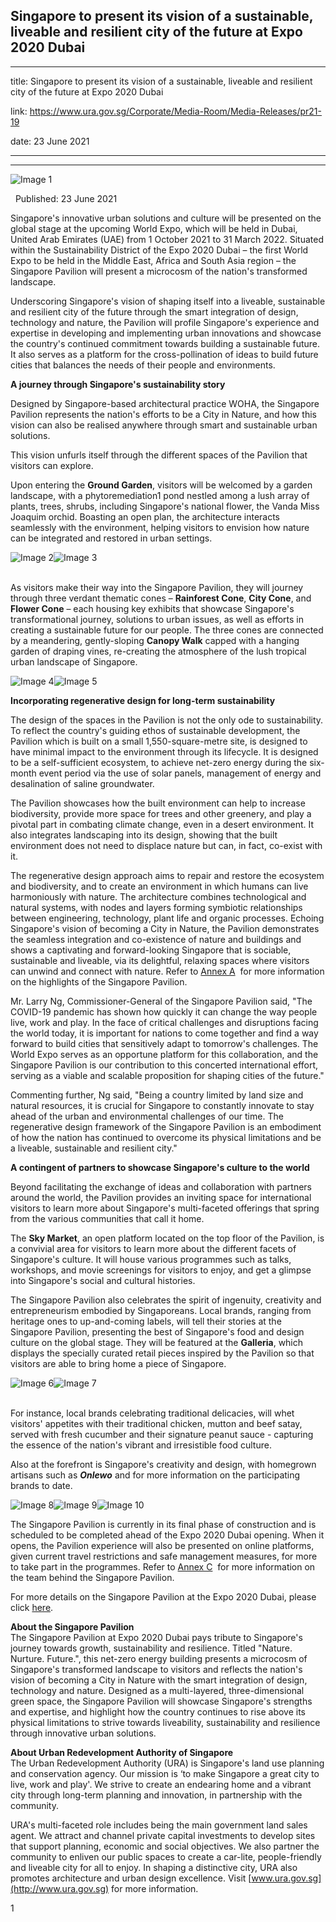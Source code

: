 ## Singapore to present its vision of a sustainable, liveable and resilient city of the future at Expo 2020 Dubai
---
title: Singapore to present its vision of a sustainable, liveable and resilient city of the future at Expo 2020 Dubai

link: https://www.ura.gov.sg/Corporate/Media-Room/Media-Releases/pr21-19

date: 23 June 2021

---

--------------------------------------------------------------------------------------------------------------

![Image 1](https://www.ura.gov.sg/-/media/Corporate/Media-Room/2021/Jun/pr21-19img10.jpg?h=547&w=566)

  Published: 23 June 2021

Singapore's innovative urban solutions and culture will be presented on the global stage at the upcoming World Expo, which will be held in Dubai, United Arab Emirates (UAE) from 1 October 2021 to 31 March 2022. Situated within the Sustainability District of the Expo 2020 Dubai – the first World Expo to be held in the Middle East, Africa and South Asia region – the Singapore Pavilion will present a microcosm of the nation's transformed landscape.

Underscoring Singapore's vision of shaping itself into a liveable, sustainable and resilient city of the future through the smart integration of design, technology and nature, the Pavilion will profile Singapore's experience and expertise in developing and implementing urban innovations and showcase the country's continued commitment towards building a sustainable future. It also serves as a platform for the cross-pollination of ideas to build future cities that balances the needs of their people and environments.

**A journey through Singapore's sustainability story**

Designed by Singapore-based architectural practice WOHA, the Singapore Pavilion represents the nation's efforts to be a City in Nature, and how this vision can also be realised anywhere through smart and sustainable urban solutions.

This vision unfurls itself through the different spaces of the Pavilion that visitors can explore.

Upon entering the **Ground Garden**, visitors will be welcomed by a garden landscape, with a phytoremediation1 pond nestled among a lush array of plants, trees, shrubs, including Singapore's national flower, the Vanda Miss Joaquim orchid. Boasting an open plan, the architecture interacts seamlessly with the environment, helping visitors to envision how nature can be integrated and restored in urban settings.

![Image 2](https://www.ura.gov.sg/-/media/Corporate/Media-Room/2021/Jun/pr21-19img1.jpg?h=213&w=373)![Image 3](https://www.ura.gov.sg/-/media/Corporate/Media-Room/2021/Jun/pr21-19img2.jpg?h=214&w=230)

  
   
As visitors make their way into the Singapore Pavilion, they will journey through three verdant thematic cones – **Rainforest Cone**, **City Cone**, and **Flower Cone** – each housing key exhibits that showcase Singapore's transformational journey, solutions to urban issues, as well as efforts in creating a sustainable future for our people. The three cones are connected by a meandering, gently-sloping **Canopy Walk** capped with a hanging garden of draping vines, re-creating the atmosphere of the lush tropical urban landscape of Singapore.

![Image 4](https://www.ura.gov.sg/-/media/Corporate/Media-Room/2021/Jun/pr21-19img3.jpg?h=171&w=301)![Image 5](https://www.ura.gov.sg/-/media/Corporate/Media-Room/2021/Jun/pr21-19img4.jpg?h=171&w=301)



**Incorporating regenerative design for long-term sustainability**

The design of the spaces in the Pavilion is not the only ode to sustainability. To reflect the country's guiding ethos of sustainable development, the Pavilion which is built on a small 1,550-square-metre site, is designed to have minimal impact to the environment through its lifecycle. It is designed to be a self-sufficient ecosystem, to achieve net-zero energy during the six-month event period via the use of solar panels, management of energy and desalination of saline groundwater.

The Pavilion showcases how the built environment can help to increase biodiversity, provide more space for trees and other greenery, and play a pivotal part in combating climate change, even in a desert environment. It also integrates landscaping into its design, showing that the built environment does not need to displace nature but can, in fact, co-exist with it.

The regenerative design approach aims to repair and restore the ecosystem and biodiversity, and to create an environment in which humans can live harmoniously with nature. The architecture combines technological and natural systems, with nodes and layers forming symbiotic relationships between engineering, technology, plant life and organic processes. Echoing Singapore's vision of becoming a City in Nature, the Pavilion demonstrates the seamless integration and co-existence of nature and buildings and shows a captivating and forward-looking Singapore that is sociable, sustainable and liveable, via its delightful, relaxing spaces where visitors can unwind and connect with nature. Refer to [Annex A](https://www.ura.gov.sg/-/media/Corporate/Media-Room/2021/Jun/pr21-19a.pdf)  for more information on the highlights of the Singapore Pavilion.

Mr. Larry Ng, Commissioner-General of the Singapore Pavilion said, "The COVID-19 pandemic has shown how quickly it can change the way people live, work and play. In the face of critical challenges and disruptions facing the world today, it is important for nations to come together and find a way forward to build cities that sensitively adapt to tomorrow's challenges. The World Expo serves as an opportune platform for this collaboration, and the Singapore Pavilion is our contribution to this concerted international effort, serving as a viable and scalable proposition for shaping cities of the future."

Commenting further, Ng said, "Being a country limited by land size and natural resources, it is crucial for Singapore to constantly innovate to stay ahead of the urban and environmental challenges of our time. The regenerative design framework of the Singapore Pavilion is an embodiment of how the nation has continued to overcome its physical limitations and be a liveable, sustainable and resilient city."

**A contingent of partners to showcase Singapore's culture to the world**

Beyond facilitating the exchange of ideas and collaboration with partners around the world, the Pavilion provides an inviting space for international visitors to learn more about Singapore's multi-faceted offerings that spring from the various communities that call it home.

The **Sky Market**, an open platform located on the top floor of the Pavilion, is a convivial area for visitors to learn more about the different facets of Singapore's culture. It will house various programmes such as talks, workshops, and movie screenings for visitors to enjoy, and get a glimpse into Singapore's social and cultural histories.

The Singapore Pavilion also celebrates the spirit of ingenuity, creativity and entrepreneurism embodied by Singaporeans. Local brands, ranging from heritage ones to up-and-coming labels, will tell their stories at the Singapore Pavilion, presenting the best of Singapore's food and design culture on the global stage. They will be featured at the **Galleria**, which displays the specially curated retail pieces inspired by the Pavilion so that visitors are able to bring home a piece of Singapore.

![Image 6](https://www.ura.gov.sg/-/media/Corporate/Media-Room/2021/Jun/pr21-19img5.jpg?h=257&w=457)![Image 7](https://www.ura.gov.sg/-/media/Corporate/Media-Room/2021/Jun/pr21-19img6.jpg?h=257&w=210)  
   


For instance, local brands celebrating traditional delicacies,  will whet visitors' appetites with their traditional chicken, mutton and beef satay, served with fresh cucumber and their signature peanut sauce - capturing the essence of the nation's vibrant and irresistible food culture.

Also at the forefront is Singapore's creativity and design, with homegrown artisans such as **_Onlewo_** and  for more information on the participating brands to date.

![Image 8](https://www.ura.gov.sg/-/media/Corporate/Media-Room/2021/Jun/pr21-19img7.jpg?h=201&w=200)![Image 9](https://www.ura.gov.sg/-/media/Corporate/Media-Room/2021/Jun/pr21-19img8.jpg?h=202&w=210)![Image 10](https://www.ura.gov.sg/-/media/Corporate/Media-Room/2021/Jun/pr21-19img9.jpg?h=202&w=263)



The Singapore Pavilion is currently in its final phase of construction and is scheduled to be completed ahead of the Expo 2020 Dubai opening. When it opens, the Pavilion experience will also be presented on online platforms, given current travel restrictions and safe management measures, for more to take part in the programmes. Refer to [Annex C](https://www.ura.gov.sg/-/media/Corporate/Media-Room/2021/Jun/pr21-19c.pdf)  for more information on the team behind the Singapore Pavilion.

For more details on the Singapore Pavilion at the Expo 2020 Dubai, please click [here](https://www.expo2020dubai.com/en/understanding-expo/participants/country-pavilions/singapore).

**About the Singapore Pavilion**  
The Singapore Pavilion at Expo 2020 Dubai pays tribute to Singapore's journey towards growth, sustainability and resilience. Titled "Nature. Nurture. Future.", this net-zero energy building presents a microcosm of Singapore's transformed landscape to visitors and reflects the nation's vision of becoming a City in Nature with the smart integration of design, technology and nature. Designed as a multi-layered, three-dimensional green space, the Singapore Pavilion will showcase Singapore's strengths and expertise, and highlight how the country continues to rise above its physical limitations to strive towards liveability, sustainability and resilience through innovative urban solutions.

**About Urban Redevelopment Authority of Singapore**  
The Urban Redevelopment Authority (URA) is Singapore's land use planning and conservation agency. Our mission is ‘to make Singapore a great city to live, work and play'. We strive to create an endearing home and a vibrant city through long-term planning and innovation, in partnership with the community.

URA's multi-faceted role includes being the main government land sales agent. We attract and channel private capital investments to develop sites that support planning, economic and social objectives. We also partner the community to enliven our public spaces to create a car-lite, people-friendly and liveable city for all to enjoy. In shaping a distinctive city, URA also promotes architecture and urban design excellence. Visit [www.ura.gov.sg](http://www.ura.gov.sg) for more information.



1 
